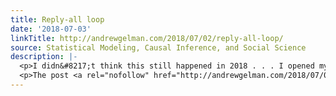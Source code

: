 ```yaml
---
title: Reply-all loop
date: '2018-07-03'
linkTitle: http://andrewgelman.com/2018/07/02/reply-all-loop/
source: Statistical Modeling, Causal Inference, and Social Science
description: |-
  <p>I didn&#8217;t think this still happened in 2018 . . . I opened my email to see 50 emails, from 50 different people, all with the same meaningless subject line. (In case you&#8217;re curious, it was &#8220;Re: Clerkships team.&#8221;) There was no initial email: All 50 of the messages were of the form, &#8220;Hey, this [&#8230;]</p>
  <p>The post <a rel="nofollow" href="http://andrewgelman.com/2018/07/02/reply-all-loop/">Reply-all loop</a> appeared first on <a rel="nofollow" href="http://andrew
---
```

